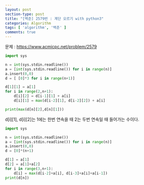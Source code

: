```yaml
---
layout: post
section-type: post
title: "[백준] 2579번 : 계단 오르기 with python3"
categories: Algorithm
tags: [ 'algorithm', '백준' ]
comments: true
---
```


문제 :
https://www.acmicpc.net/problem/2579

``` python
import sys

n = int(sys.stdin.readline())
a = [int(sys.stdin.readline()) for i in range(n)]
a.insert(0,0)
d = [ [0]*3 for i in range(n+1)]

d[1][1] = a[1]
for i in range(2,n+1):
    d[i][2] = d[i-1][1] + a[i]
    d[i][1] = max(d[i-2][1], d[i-2][2]) + a[i]

print(max(d[n][2],d[n][1]))
```

d[i][1], d[i][2]는
1에는 한번 연속을 때 2는 두번 연속일 때 들어가는 수이다.

``` python
import sys

n = int(sys.stdin.readline())
a = [int(sys.stdin.readline()) for i in range(n)]
a.insert(0,0)
d = [0]*(n+1)

d[1] = a[1]
d[2] = a[1]+a[2]
for i in range(3,n+1):
    d[i] = max(d[i-2]+a[i], d[i-3]+a[i]+a[i-1])
print(d[n])
```
